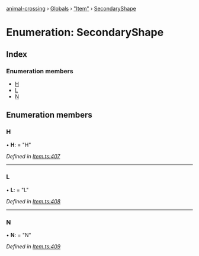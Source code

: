 [animal-crossing](../README.md) › [Globals](../globals.md) › ["Item"](../modules/_item_.md) › [SecondaryShape](_item_.secondaryshape.md)

# Enumeration: SecondaryShape

## Index

### Enumeration members

* [H](_item_.secondaryshape.md#h)
* [L](_item_.secondaryshape.md#l)
* [N](_item_.secondaryshape.md#n)

## Enumeration members

###  H

• **H**: = "H"

*Defined in [Item.ts:407](https://github.com/Norviah/animal-crossing/blob/267b9fa/module/types/Item.ts#L407)*

___

###  L

• **L**: = "L"

*Defined in [Item.ts:408](https://github.com/Norviah/animal-crossing/blob/267b9fa/module/types/Item.ts#L408)*

___

###  N

• **N**: = "N"

*Defined in [Item.ts:409](https://github.com/Norviah/animal-crossing/blob/267b9fa/module/types/Item.ts#L409)*
